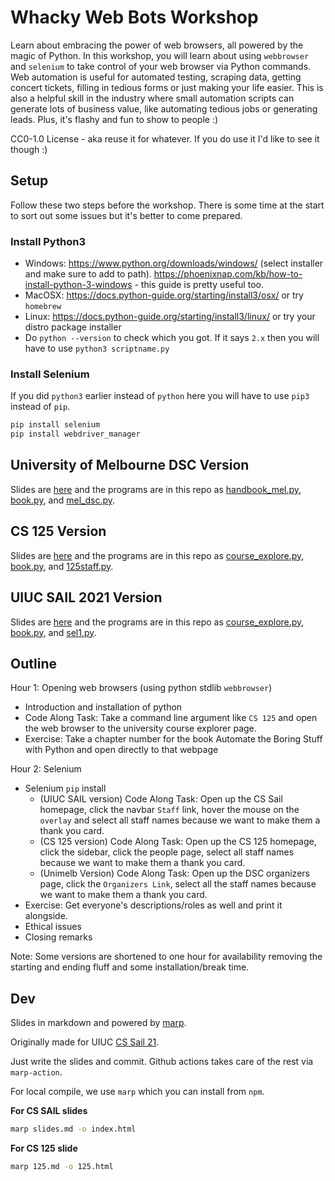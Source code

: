 # Whacky Web Bots Workshop

Learn about embracing the power of web browsers, all powered by the magic of Python. In this workshop, you will learn about using `webbrowser` and `selenium` to take control of your web browser via Python commands. Web automation is useful for automated testing, scraping data, getting concert tickets, filling in tedious forms or just making your life easier. This is also a helpful skill in the industry where small automation scripts can generate lots of business value, like automating tedious jobs or generating leads. Plus, it's flashy and fun to show to people :)

 CC0-1.0 License - aka reuse it for whatever. If you do use it I'd like to see it though :)
 
## Setup

Follow these two steps before the workshop. There is some time at the start to sort out some issues but it's better to come prepared.

### Install Python3

- Windows: https://www.python.org/downloads/windows/ (select installer and make sure to add to path). https://phoenixnap.com/kb/how-to-install-python-3-windows - this guide is pretty useful too.
- MacOSX: https://docs.python-guide.org/starting/install3/osx/ or try `homebrew`
- Linux: https://docs.python-guide.org/starting/install3/linux/ or try your distro package installer
- Do `python --version` to check which you got. If it says `2.x` then you will have to use `python3 scriptname.py`

### Install Selenium

If you did `python3` earlier instead of `python` here you will have to use `pip3` instead of `pip`.

```bash
pip install selenium
pip install webdriver_manager
```

## University of Melbourne DSC Version

Slides are [here](https://whacky-web-bots.netlify.app/unimelb.html) and the programs are in this repo as [handbook_mel.py](https://github.com/harsh183/sail21-whacky-web-bots/blob/main/handbook_mel.py), [book.py](https://github.com/harsh183/sail21-whacky-web-bots/blob/main/book.py), and [mel_dsc.py](ttps://github.com/harsh183/sail21-whacky-web-bots/blob/main/mel_dsc.py).

## CS 125 Version

Slides are [here](https://whacky-web-bots.netlify.app/125.html) and the programs are in this repo as [course_explore.py](https://github.com/harsh183/sail21-whacky-web-bots/blob/main/course_explore.py), [book.py](https://github.com/harsh183/sail21-whacky-web-bots/blob/main/book.py), and [125staff.py](https://github.com/harsh183/sail21-whacky-web-bots/blob/main/125staff.py).

## UIUC SAIL 2021 Version

Slides are [here](https://whacky-web-bots.netlify.app/) and the programs are in this repo as [course_explore.py](https://github.com/harsh183/sail21-whacky-web-bots/blob/main/course_explore.py), [book.py](https://github.com/harsh183/sail21-whacky-web-bots/blob/main/book.py), and [sel1.py](https://github.com/harsh183/sail21-whacky-web-bots/blob/main/sel1.py).

## Outline

Hour 1: Opening web browsers (using python stdlib `webbrowser`)
* Introduction and installation of python
* Code Along Task: Take a command line argument like `CS 125` and open the web browser to the university course explorer page.
* Exercise: Take a chapter number for the book Automate the Boring Stuff with Python and open directly to that webpage

Hour 2: Selenium 

* Selenium `pip` install
  - (UIUC SAIL version) Code Along Task: Open up the CS Sail homepage, click the navbar `Staff` link, hover the mouse on the `overlay` and select all staff names because we want to make them a thank you card.
  - (CS 125 version)    Code Along Task: Open up the CS 125 homepage, click the sidebar, click the people page, select all staff names because we want to make them a thank you card.
  - (Unimelb Version) Code Along Task: Open up the DSC organizers page, click the `Organizers Link`, select all the staff names because we want to make them a thank you card.
* Exercise: Get everyone's descriptions/roles as well and print it alongside.
* Ethical issues
* Closing remarks

Note: Some versions are shortened to one hour for availability removing the starting and ending fluff and some installation/break time.

## Dev

Slides in markdown and powered by [marp](https://github.com/marp-team/marp).

Originally made for UIUC [CS Sail 21](https://sail.cs.illinois.edu/).

Just write the slides and commit. Github actions takes care of the rest via `marp-action`. 

For local compile, we use `marp` which you can install from `npm`.

**For CS SAIL slides**

```bash
marp slides.md -o index.html
```

**For CS 125 slide**

```bash
marp 125.md -o 125.html
```
